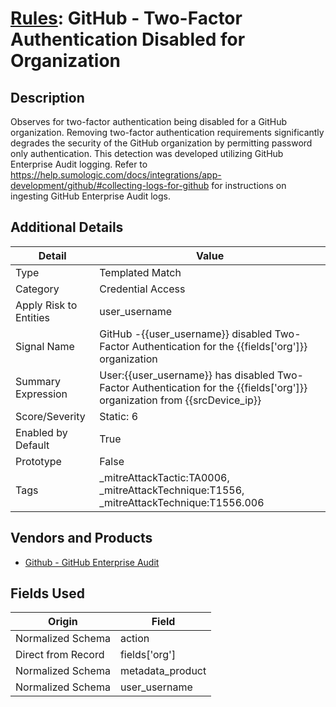 # [Rules](README.md): GitHub - Two-Factor Authentication Disabled for Organization

## Description
Observes for two-factor authentication being disabled for a GitHub organization. Removing two-factor authentication requirements significantly degrades the security of the GitHub organization by permitting password only authentication. This detection was developed utilizing GitHub Enterprise Audit logging. Refer to https://help.sumologic.com/docs/integrations/app-development/github/#collecting-logs-for-github for instructions on ingesting GitHub Enterprise Audit logs.

## Additional Details
|Detail|Value|
|----|----|
|Type|Templated Match|
|Category|Credential Access|
|Apply Risk to Entities|user_username|
|Signal Name|GitHub -{{user_username}} disabled Two-Factor Authentication for the {{fields['org']}} organization|
|Summary Expression|User:{{user_username}} has disabled Two-Factor Authentication for the {{fields['org']}} organization from {{srcDevice_ip}}|
|Score/Severity|Static: 6|
|Enabled by Default|True|
|Prototype|False|
|Tags|_mitreAttackTactic:TA0006, _mitreAttackTechnique:T1556, _mitreAttackTechnique:T1556.006|
## Vendors and Products
- [Github - GitHub Enterprise Audit](../products/e3c8bd8b-6ed8-4332-944d-d0f5dfc462df.md)


## Fields Used

|Origin|Field|
|----|----|
|Normalized Schema|action|
|Direct from Record|fields['org']|
|Normalized Schema|metadata_product|
|Normalized Schema|user_username|



